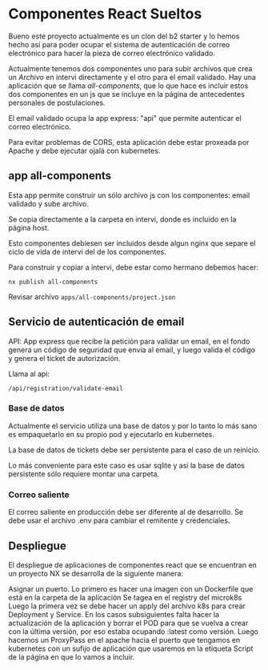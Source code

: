 # Componentes React Sueltos

Bueno este proyecto actualmente es un clon del b2 starter y lo hemos hecho así para poder ocupar el sistema de autenticación de correo electrónico para hacer la pieza de correo electrónico validado.

Actualmente tenemos dos componentes uno para subir archivos que crea un _Archivo_ en intervi directamente y el otro para el email validado. Hay una aplicación que se llama _all-components_, que lo que hace es incluir estos dos componentes en un js que se incluye en la página de antecedentes personales de postulaciones.

El email validado ocupa la app express: "api" que permite autenticar el correo electrónico.

Para evitar problemas de CORS, esta aplicación debe estar proxeada por Apache y debe ejecutar ojalá con kubernetes.

## app all-components

Esta app permite construir un sólo archivo js con los componentes: email validado y sube archivo.

Se copia directamente a la carpeta en intervi, donde es incluido en la página host.

Esto componentes debiesen ser incluidos desde algun nginx que separe
el ciclo de vida de intervi del de los componentes.

Para construir y copiar a intervi, debe estar como hermano debemos hacer:

```
nx publish all-components
```

Revisar archivo `apps/all-components/project.json`

## Servicio de autenticación de email

API: App express que recibe la petición para validar un email, en el fondo
genera un código de seguridad que envía al email, y luego valida el código y genera
el ticket de autorización.

Llama al api:

`/api/registration/validate-email`

### Base de datos

Actualmente el servicio utiliza una base de datos y por lo tanto
lo más sano es empaquetarlo en su propio pod y ejecutarlo en kubernetes.

La base de datos de tickets debe ser persistente para el caso de
un reinicio.

Lo más conveniente para este caso es usar sqlite y así la base
de datos persistente sólo requiere montar una carpeta.

### Correo saliente

El correo saliente en producción debe ser diferente al de desarrollo.
Se debe usar el archivo .env para cambiar el remitente y credenciales.

## Despliegue

El despliegue de aplicaciones de componentes react que se encuentran en un proyecto NX se desarrolla de la siguiente manera:

Asignar un puerto.
Lo primero es hacer una imagen con un Dockerfile que está en la carpeta de la aplicación
Se tagea en el registry del microk8s
Luego la primera vez se debe hacer un apply del archivo k8s para crear Deployment y Service.
En los casos subsiguientes falta hacer la actualización de la aplicación y borrar el POD para que se vuelva a crear con la última versión, por eso estaba ocupando :latest como versión.
Luego hacemos un ProxyPass en el apache hacia el puerto que tengamos en kubernetes con un sufijo de aplicación
que usaremos en la etiqueta Script de la página en que lo vamos a incluir.

